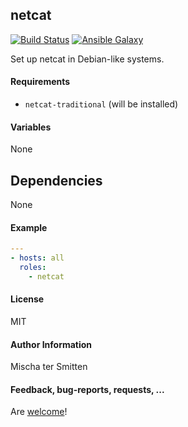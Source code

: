 ## netcat

[![Build Status](https://travis-ci.org/Oefenweb/ansible-netcat.svg?branch=master)](https://travis-ci.org/Oefenweb/ansible-netcat) [![Ansible Galaxy](http://img.shields.io/badge/ansible--galaxy-netcat-blue.svg)](https://galaxy.ansible.com/list#/roles/5310)

Set up netcat in Debian-like systems.

#### Requirements

* `netcat-traditional` (will be installed)

#### Variables

None

## Dependencies

None

#### Example

```yaml
---
- hosts: all
  roles:
    - netcat
```

#### License

MIT

#### Author Information

Mischa ter Smitten

#### Feedback, bug-reports, requests, ...

Are [welcome](https://github.com/Oefenweb/ansible-netcat/issues)!
